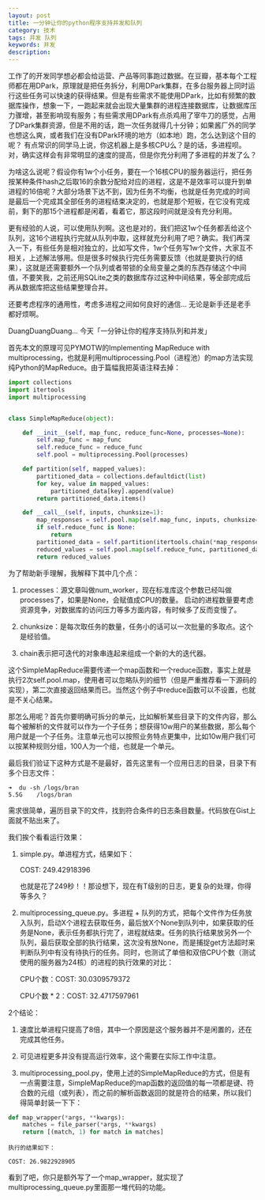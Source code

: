 ```yaml
---
layout: post
title: 一分钟让你的python程序支持并发和队列
category: 技术
tags: 并发 队列
keywords: 并发
description:
---
```


工作了的开发同学想必都会给运营、产品等同事跑过数据。在豆瓣，基本每个工程师都在用DPark，原理就是把任务拆分，利用DPark集群，在多台服务器上同时运行这些任务可以快速的获得结果。但是有些需求不能使用DPark，比如有频繁的数据库操作，想象一下，一跑起来就会出现大量集群的进程连接数据库，让数据库压力骤增，甚至影响现有服务；有些需求用DPark有点杀鸡用了宰牛刀的感觉，占用了DPark集群资源，但是不用的话，跑一次任务就得几十分钟；如果酱厂外的同学也想这么爽，或者我们在没有DPark环境的地方（如本地）跑，怎么达到这个目的呢？
有点常识的同学马上说，你这机器上是多核CPU么？是的话，多进程呗。对，确实这样会有非常明显的速度的提高，但是你充分利用了多进程的并发了么？

为啥这么说呢？假设你有1w个小任务，要在一个16核CPU的服务器运行，把任务按某种条件hash之后取16的余数分配给对应的进程，这是不是效率可以提升到单进程的16倍呢？大部分场景下达不到，因为任务不均衡，也就是任务完成的时间是最后一个完成其全部任务的进程结束决定的，也就是那个短板，在它没有完成前，剩下的那15个进程都是闲着，看着它，那这段时间就是没有充分利用。

更有经验的人说，可以使用队列啊。这也是对的，我们把这1w个任务都丢给这个队列，这16个进程执行完就从队列中取，这样就充分利用了吧？确实。我们再深入一下，有些任务是相对独立的，比如写文件，1w个任务写1w个文件，大家互不相关，上述解法够用。但是很多时候执行完任务需要反馈（也就是要执行的结果），这就是还需要额外一个队列或者带锁的全局变量之类的东西存储这个中间值，不要笑我，之前还用SQLite之类的数据库存过这种中间结果，等全部完成后再从数据库把这些结果整理合并。

还要考虑程序的通用性，考虑多进程之间如何良好的通信... 无论是新手还是老手都好烦啊。

DuangDuangDuang... 今天「一分钟让你的程序支持队列和并发」

首先本文的原理可见PYMOTW的Implementing MapReduce with multiprocessing，也就是利用multiprocessing.Pool（进程池）的map方法实现纯Python的MapReduce。由于篇幅我把英语注释去掉：

```python
import collections
import itertools
import multiprocessing


class SimpleMapReduce(object):

    def __init__(self, map_func, reduce_func=None, processes=None):
        self.map_func = map_func
        self.reduce_func = reduce_func
        self.pool = multiprocessing.Pool(processes)

    def partition(self, mapped_values):
        partitioned_data = collections.defaultdict(list)
        for key, value in mapped_values:
            partitioned_data[key].append(value)
        return partitioned_data.items()

    def __call__(self, inputs, chunksize=1):
        map_responses = self.pool.map(self.map_func, inputs, chunksize=chunksize)
        if self.reduce_func is None:
            return
        partitioned_data = self.partition(itertools.chain(*map_responses))
        reduced_values = self.pool.map(self.reduce_func, partitioned_data)
        return reduced_values
```

为了帮助新手理解，我解释下其中几个点：

1. processes：源文章叫做num_worker，现在标准库这个参数已经叫做processes了，如果是None，会赋值成CPU的数量。 启动的进程数量要考虑资源竞争，对数据库的访问压力等多方面内容，有时候多了反而变慢了。

2. chunksize：是每次取任务的数量，任务小的话可以一次批量的多取点。这个是经验值。

3. chain表示把可迭代的对象串连起来组成一个新的大的迭代器。

这个SimpleMapReduce需要传递一个map函数和一个reduce函数，事实上就是执行2次self.pool.map，使用者可以忽略队列的细节（但是严重推荐看一下源码的实现），第二次直接返回结果而已。当然这个例子中reduce函数可以不设置，也就是不关心结果。

那怎么用呢？首先你要明确可拆分的单元，比如解析某些目录下的文件内容，那么每个被解析的文件就可以作为一个子任务；想获得10w用户的某些数据，那么每个用户就是一个子任务。注意单元也可以按照业务特点更集中，比如10w用户我们可以按某种规则分组，100人为一个组，也就是一个单元。

最后我们验证下这种方式是不是最好，首先这里有一个应用日志的目录，目录下有多个日志文件：
```shell
➜  du -sh /logs/bran              
5.5G	/logs/bran
```

需求很简单，遍历目录下的文件，找到符合条件的日志条目数量。代码放在Gist上面就不贴出来了。

我们挨个看看运行效果：

1. simple.py。单进程方式，结果如下：

    COST: 249.42918396

    也就是花了249秒！！那设想下，现在有T级别的日志，更复杂的处理，你得等多久？

2. multiprocessing_queue.py。多进程 + 队列的方式，把每个文件作为任务放入队列，启动X个进程去获取任务，最后放X个None到队列中，如果获取的任务是None，表示任务都执行完了，进程就结束。任务的执行结果放另外一个队列，最后获取全部的执行结果，这次没有放None，而是捕捉get方法超时来判断队列中有没有待执行的任务。同时，也测试了单倍和双倍CPU个数（测试使用的服务器为24核）的进程的执行效果的对比：
    
    CPU个数：COST: 30.0309579372

    CPU个数 * 2：COST: 32.4717597961

2个结论：

1. 速度比单进程只提高了8倍，其中一个原因是这个服务器并不是闲置的，还在完成其他任务。

2. 可见进程更多并没有提高运行效率，这个需要在实际工作中注意。

3. multiprocessing_pool.py，使用上述的SimpleMapReduce的方式，但是有一点需要注意，SimpleMapReduce的map函数的返回值的每一项都是键、符合数的元组（或列表），而之前的解析函数返回的就是符合的结果，所以我们得简单封装一下下：

```python
def map_wrapper(*args, **kwargs):
    matches = file_parser(*args, **kwargs)
    return [(match, 1) for match in matches]
```
    执行的结果如下：

    COST: 26.9822928905

看到了吧，你只是额外写了一个map_wrapper，就实现了multiprocessing_queue.py里面那一堆代码的功能。
